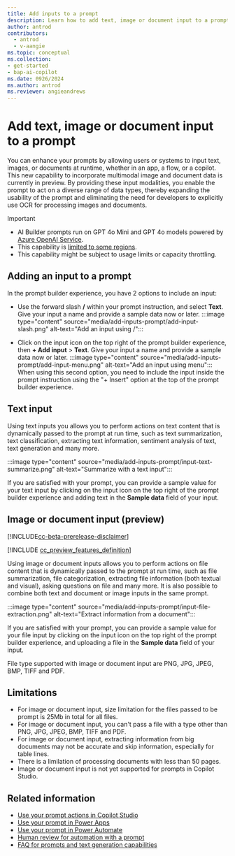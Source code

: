 ```yaml
---
title: Add inputs to a prompt
description: Learn how to add text, image or document input to a prompt.
author: antrod
contributors:
  - antrod
  - v-aangie
ms.topic: conceptual
ms.collection: 
- get-started
- bap-ai-copilot
ms.date: 0926/2024
ms.author: antrod
ms.reviewer: angieandrews
---
```


# Add text, image or document input to a prompt
You can enhance your prompts by allowing users or systems to input text, images, or documents at runtime, whether in an app, a flow, or a copilot. This new capability to incorporate multimodal image and document data is currently in preview. By providing these input modalities, you enable the prompt to act on a diverse range of data types, thereby expanding the usability of the prompt and eliminating the need for developers to explicitly use OCR for processing images and documents.

> [!IMPORTANT]
> - AI Builder prompts run on GPT 4o Mini and GPT 4o models powered by [Azure OpenAI Service](/azure/ai-services/openai/whats-new).
> - This capability is [limited to some regions](availability-region.md#prompts).
> - This capability might be subject to usage limits or capacity throttling.

## Adding an input to a prompt
In the prompt builder experience, you have 2 options to include an input:

- Use the forward slash **/** within your prompt instruction, and select **Text**. Give your input a name and provide a sample data now or later.
:::image type="content" source="media/add-inputs-prompt/add-input-slash.png" alt-text="Add an input using /":::

- Click on the input icon on the top right of the prompt builder experience, then **+ Add input** > **Text**. Give your input a name and provide a sample data now or later.
:::image type="content" source="media/add-inputs-prompt/add-input-menu.png" alt-text="Add an input using menu":::
When using this second option, you need to include the input inside the prompt instruction using the "+ Insert" option at the top of the prompt builder experience.


## Text input
Using text inputs you allows you to perform actions on text content that is dynamically passed to the prompt at run time, such as text summarization, text classification, extracting text information, sentiment analysis of text, text generation and many more.

:::image type="content" source="media/add-inputs-prompt/input-text-summarize.png" alt-text="Summarize with a text input":::

If you are satisfied with your prompt, you can provide a sample value for your text input by clicking on the input icon on the top right of the prompt builder experience and adding text in the **Sample data** field of your input.


## Image or document input (preview)
[!INCLUDE[cc-beta-prerelease-disclaimer](./includes/cc-beta-prerelease-disclaimer.md)]

[!INCLUDE [cc_preview_features_definition](./includes/cc-preview-features-definition.md)]

Using image or document inputs allows you to perform actions on file content that is dynamically passed to the prompt at run time, such as file summarization, file categorization, extracting file information (both textual and visual), asking questions on file and many more. It is also possible to combine both text and document or image inputs in the same prompt.

:::image type="content" source="media/add-inputs-prompt/input-file-extraction.png" alt-text="Extract information from a document":::

If you are satisfied with your prompt, you can provide a sample value for your file input by clicking on the input icon on the top right of the prompt builder experience, and uploading a file in the **Sample data** field of your input.

File type supported with image or document input are PNG, JPG, JPEG, BMP, TIFF and PDF.


## Limitations

- For image or document input, size limitation for the files passed to be prompt is 25Mb in total for all files.
- For image or document input, you can't pass a file with a type other than PNG, JPG, JPEG, BMP, TIFF and PDF.
- For image or document input, extracting information from big documents may not be accurate and skip information, especially for table lines.
- There is a limilation of processing documents with less than 50 pages.
- Image or document input is not yet supported for prompts in Copilot Studio.


## Related information

- [Use your prompt actions in Copilot Studio](use-a-custom-prompt-in-mcs.md)
- [Use your prompt in Power Apps](use-a-custom-prompt-in-app.md)
- [Use your prompt in Power Automate](use-a-custom-prompt-in-flow.md)
- [Human review for automation with a prompt](azure-openai-human-review.md)
- [FAQ for prompts and text generation capabilities](faqs-text-generation.md)
